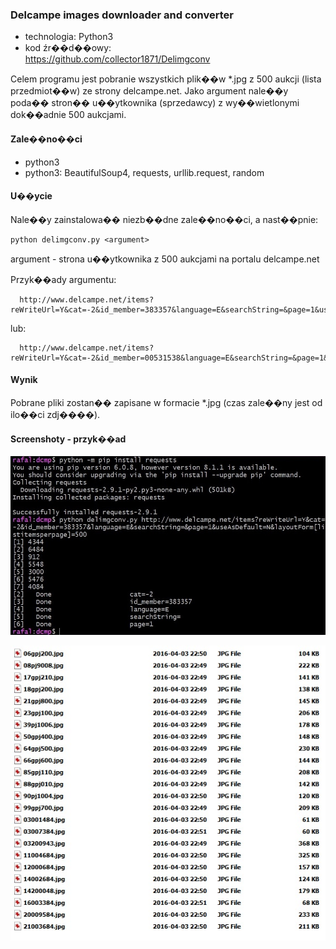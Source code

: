 ### Delcampe images downloader and converter

* technologia: Python3
* kod źr��d��owy:   
https://github.com/collector1871/Delimgconv   

Celem programu jest pobranie wszystkich plik��w *.jpg z 500 aukcji (lista przedmiot��w) ze strony delcampe.net.
Jako argument nale��y poda�� stron�� u��ytkownika (sprzedawcy) z wy��wietlonymi dok��adnie 500 aukcjami.

#### Zale��no��ci

- python3
- python3: BeautifulSoup4, requests, urllib.request, random 

#### U��ycie

Nale��y zainstalowa�� niezb��dne zale��no��ci, a nast��pnie:

	python delimgconv.py <argument>

argument - strona u��ytkownika z 500 aukcjami na portalu delcampe.net

Przyk��ady argumentu:


      http://www.delcampe.net/items?reWriteUrl=Y&cat=-2&id_member=383357&language=E&searchString=&page=1&useAsDefault=N&layoutForm[listitemsperpage]=500

lub:  

      http://www.delcampe.net/items?reWriteUrl=Y&cat=-2&id_member=00531538&language=E&searchString=&page=1&useAsDefault=N&layoutForm[listitemsperpage]=500

#### Wynik
	
Pobrane pliki zostan�� zapisane w formacie *.jpg (czas zale��ny jest od ilo��ci zdj����).

#### Screenshoty - przyk��ad

![Start](https://raw.githubusercontent.com/collector1871/Delimgconv/master/Delimgconv1.jpg)

![pobrane fotki](https://raw.githubusercontent.com/collector1871/Delimgconv/master/Delimgconv2.jpg)
